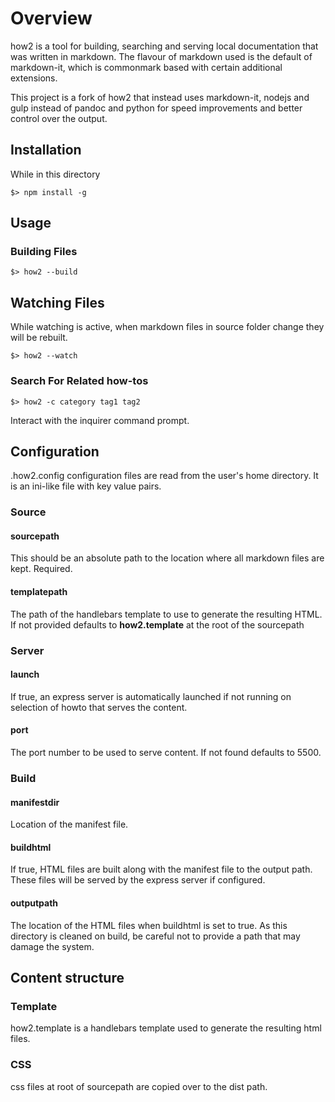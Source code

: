 # Overview

how2 is a tool for building, searching and serving local documentation that was written in markdown. The flavour of markdown used is the default of markdown-it, which is commonmark based with certain additional extensions.

This project is a fork of how2 that instead uses markdown-it, nodejs and gulp instead of pandoc and python for speed improvements and better control over the output.

## Installation

While in this directory

``` shell
$> npm install -g
```

## Usage

### Building Files

``` shell
$> how2 --build
```

## Watching Files

While watching is active, when markdown files in source folder change they will be rebuilt.

``` shell
$> how2 --watch
```

### Search For Related how-tos

``` shell
$> how2 -c category tag1 tag2
```

Interact with the inquirer command prompt.

## Configuration

.how2.config configuration files are read from the user's home directory. It is an ini-like file with key value pairs.

### Source

#### sourcepath

This should be an absolute path to the location where all markdown files are kept. Required.

#### templatepath

The path of the handlebars template to use to generate the resulting HTML. If not provided defaults to **how2.template** at the root of the sourcepath

### Server

#### launch

If true, an express server is automatically launched if not running on selection of howto that serves the content.

#### port

The port number to be used to serve content. If not found defaults to 5500.

### Build

#### manifestdir

Location of the manifest file.

#### buildhtml

If true, HTML files are built along with the manifest file to the output path. These files will be served by the express server if configured.

#### outputpath

The location of the HTML files when buildhtml is set to true. As this directory is cleaned on build, be careful not to provide a path that may damage the system.

## Content structure

### Template

how2.template is a handlebars template used to generate the resulting html files.

### CSS

css files at root of sourcepath are copied over to the dist path.

